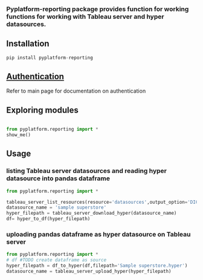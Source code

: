 ### Pyplatform-reporting package provides function for working functions for working with Tableau server and hyper datasources.

## Installation
```python
pip install pyplatform-reporting
```
## [Authentication](https://github.com/mhadi813/pyplatform)
Refer to main page for documentation on authentication

## Exploring modules
```python

from pyplatform.reporting import *
show_me()
```

## Usage
### listing Tableau server datasources and reading hyper datasource into pandas dataframe
```python
from pyplatform.reporting import *

tableau_server_list_resources(resource='datasources',output_option='DICT')
datasource_name = 'sample superstore'
hyper_filepath = tableau_server_download_hyper(datasource_name)
df= hyper_to_df(hyper_filepath)

```
### uploading pandas dataframe as hyper datasource on Tableau server
```python
from pyplatform.reporting import *
# df #TODO create dataframe as source
hyper_filepath = df_to_hyper(df,filepath='Sample superstore.hyper')
datasource_name = tableau_server_upload_hyper(hyper_filepath)

```